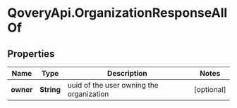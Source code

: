 # QoveryApi.OrganizationResponseAllOf

## Properties

Name | Type | Description | Notes
------------ | ------------- | ------------- | -------------
**owner** | **String** | uuid of the user owning the organization | [optional] 


